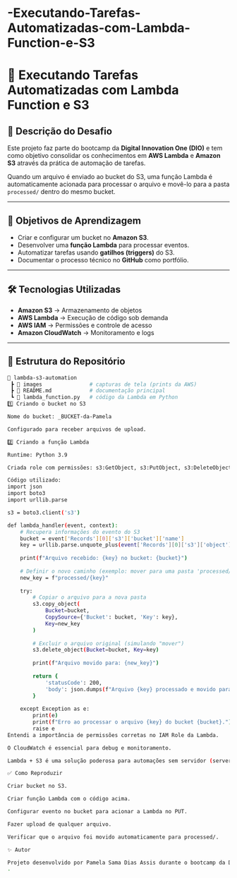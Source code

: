 # -Executando-Tarefas-Automatizadas-com-Lambda-Function-e-S3
# 🚀 Executando Tarefas Automatizadas com Lambda Function e S3  

## 📌 Descrição do Desafio  
Este projeto faz parte do bootcamp da **Digital Innovation One (DIO)** e tem como objetivo consolidar os conhecimentos em **AWS Lambda** e **Amazon S3** através da prática de automação de tarefas.  

Quando um arquivo é enviado ao bucket do S3, uma função Lambda é automaticamente acionada para processar o arquivo e movê-lo para a pasta `processed/` dentro do mesmo bucket.  

---

## 🎯 Objetivos de Aprendizagem  
- Criar e configurar um bucket no **Amazon S3**.  
- Desenvolver uma **função Lambda** para processar eventos.  
- Automatizar tarefas usando **gatilhos (triggers)** do S3.  
- Documentar o processo técnico no **GitHub** como portfólio.  

---

## 🛠️ Tecnologias Utilizadas  
- **Amazon S3** → Armazenamento de objetos  
- **AWS Lambda** → Execução de código sob demanda  
- **AWS IAM** → Permissões e controle de acesso  
- **Amazon CloudWatch** → Monitoramento e logs  

---

## 📂 Estrutura do Repositório  
```bash
📂 lambda-s3-automation
 ┣ 📂 images               # capturas de tela (prints da AWS)
 ┣ 📜 README.md            # documentação principal
 ┗ 📜 lambda_function.py   # código da Lambda em Python
1️⃣ Criando o bucket no S3

Nome do bucket: _BUCKET-da-Pamela

Configurado para receber arquivos de upload.

2️⃣ Criando a função Lambda

Runtime: Python 3.9

Criada role com permissões: s3:GetObject, s3:PutObject, s3:DeleteObject.

Código utilizado:
import json
import boto3
import urllib.parse

s3 = boto3.client('s3')

def lambda_handler(event, context):
    # Recupera informações do evento do S3
    bucket = event['Records'][0]['s3']['bucket']['name']
    key = urllib.parse.unquote_plus(event['Records'][0]['s3']['object']['key'])
    
    print(f"Arquivo recebido: {key} no bucket: {bucket}")
    
    # Definir o novo caminho (exemplo: mover para uma pasta 'processed/')
    new_key = f"processed/{key}"
    
    try:
        # Copiar o arquivo para a nova pasta
        s3.copy_object(
            Bucket=bucket,
            CopySource={'Bucket': bucket, 'Key': key},
            Key=new_key
        )
        
        # Excluir o arquivo original (simulando "mover")
        s3.delete_object(Bucket=bucket, Key=key)
        
        print(f"Arquivo movido para: {new_key}")
        
        return {
            'statusCode': 200,
            'body': json.dumps(f"Arquivo {key} processado e movido para {new_key}")
        }
        
    except Exception as e:
        print(e)
        print(f"Erro ao processar o arquivo {key} do bucket {bucket}.")
        raise e
Entendi a importância de permissões corretas no IAM Role da Lambda.

O CloudWatch é essencial para debug e monitoramento.

Lambda + S3 é uma solução poderosa para automações sem servidor (serverless).

✅ Como Reproduzir

Criar bucket no S3.

Criar função Lambda com o código acima.

Configurar evento no bucket para acionar a Lambda no PUT.

Fazer upload de qualquer arquivo.

Verificar que o arquivo foi movido automaticamente para processed/.

✨ Autor

Projeto desenvolvido por Pamela Sama Dias Assis durante o bootcamp da Digital Innovation One (DIO)
.
